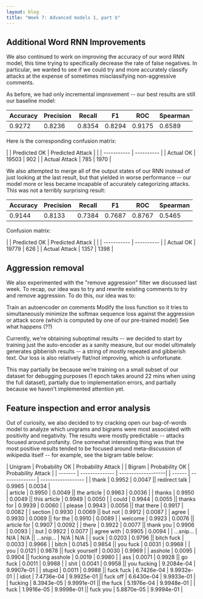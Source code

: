 ```yaml
---
layout: blog 
title: "Week 7: Advanced models 1, part b"
---
```


## Additional Word RNN Improvements

We also continued to work on improving the accuracy of our word RNN model, this time trying to specifically decrease the rate of false negatives. In particular, we wanted to see if we could try and more accurately classify attacks at the expense of sometimes misclassifying non-aggressive comments.

As before, we had only incremental improvement -- our best results are still our baseline model:

| Accuracy | Precision | Recall | F1 | ROC | Spearman |
| -------- | --------- | ------ | -- | --- | -------- |
| 0.9272 | 0.8236 | 0.8354 | 0.8294 | 0.9175 | 0.6589 |

Here is the corresponding confusion matrix:

| | Predicted OK | Predicted Attack |
| | ----------- | ---------- |
| Actual OK | 19503 | 902 |
| Actual Attack |  785 | 1970 |

We also attempted to merge all of the output states of our RNN instead of just looking at the last result, but that yielded in worse performance -- our model more or less became incapable of accurately categorizing attacks. This was not a terribly surprising result:

| Accuracy | Precision | Recall | F1 | ROC | Spearman |
| -------- | --------- | ------ | -- | --- | -------- |
| 0.9144 | 0.8133 | 0.7384 | 0.7687 | 0.8767 | 0.5465 |

Confusion matrix:

| | Predicted OK | Predicted Attack |
| | ----------- | ---------- |
| Actual OK | 19779 |  626 |
| Actual Attack | 1357 | 1398 |

## Aggression removal

We also experimented with the "remove aggression" filter we discussed last week. To recap, our idea was to try and rewrite existing comments to try and remove aggression. To do this, our idea was to:

Train an autoencoder on comments
Modify the loss function so it tries to simultaneously minimize the softmax sequence loss against the aggression or attack score (which is computed by one of our pre-trained model)
See what happens (??)

Currently, we're obtaining suboptimal results -- we decided to start by training just the auto-encoder as a sanity measure, but our model ultimately generates gibberish results -- a string of mostly repeated and gibberish text. Our loss is also relatively flat/not improving, which is unfortunate.

This may partially be because we're training on a small subset of our dataset for debugging purposes (1 epoch takes around 22 mins when using the full dataset), partially due to implementation errors, and partially because we haven't implemented attention yet.

## Feature inspection and error analysis

Out of curiosity, we also decided to try cracking open our bag-of-words model to analyze which unigrams and bigrams were most associated with positivity and negativity. The results were mostly predictable -- attacks focused around profanity. One somewhat interesting thing was that the most positive results tended to be focused around meta-discussion of wikipedia itself -- for example, see the bigram table below:

| Unigram | Probability OK | Probability Attack | | Bigram | Probability OK | Probability Attack |
| ------- | -------------- | -------------------| | ------ | -------------- | ------------------ |
| thank | 0.9952 | 0.0047 || redirect talk | 0.9965 |  0.0034 |     
| article | 0.9950 | 0.0049 || the article | 0.9963 |  0.0036 |
| thanks | 0.9950 | 0.0049 || this article | 0.9949 |  0.0050 |
| could | 0.9944 | 0.0055 || thanks for | 0.9939 |  0.0060 |
| please | 0.9943 | 0.0056 || that there | 0.9917 |  0.0082 |
| section | 0.9930 | 0.0069 || but not | 0.9912 |  0.0087 |
| agree | 0.9930 | 0.0069 || for the | 0.9910 |  0.0089 |
| welcome | 0.9923 | 0.0076 || article for | 0.9907 |  0.0092 |
| there | 0.9922 | 0.0077 || thank you | 0.9906 |  0.0093 |
| but | 0.9922 | 0.0077 || agree with | 0.9905 |  0.0094 |
| ...snip... | N/A | N/A || ...snip... | N/A | N/A |
| suck | 0.0203 | 0.9796 || bitch fuck | 0.0033 |  0.9966 |
| bitch | 0.0145 | 0.9854 || you fuck | 0.0031 |  0.9968 |
| you | 0.0121 | 0.9878 || fuck yourself | 0.0030 |  0.9969 |
| asshole | 0.0095 | 0.9904 || fucking asshole | 0.0019 |  0.9980 |
| ass | 0.0071 | 0.9928 || go fuck | 0.0011 |  0.9988 |
| shit | 0.0041 | 0.9958 || you fucking |  9.2084e-04 |   9.9907e-01 |
| stupid | 0.0011 | 0.9988 || fuck fuck |  6.7426e-04 |   9.9932e-01 |
| idiot |  7.4736e-04 |  9.9925e-01 || fuck off |  6.6430e-04 |   9.9933e-01 |
| fucking |  8.3943e-05 |  9.9991e-01 || the fuck |  5.1976e-04 |   9.9948e-01 |
| fuck |  1.9916e-05 |  9.9998e-01 || fuck you |  5.8870e-05 |   9.9994e-01 |

